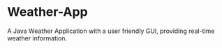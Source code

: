 # Weather-App
A Java Weather Application with a user friendly GUI, providing real-time weather information.

